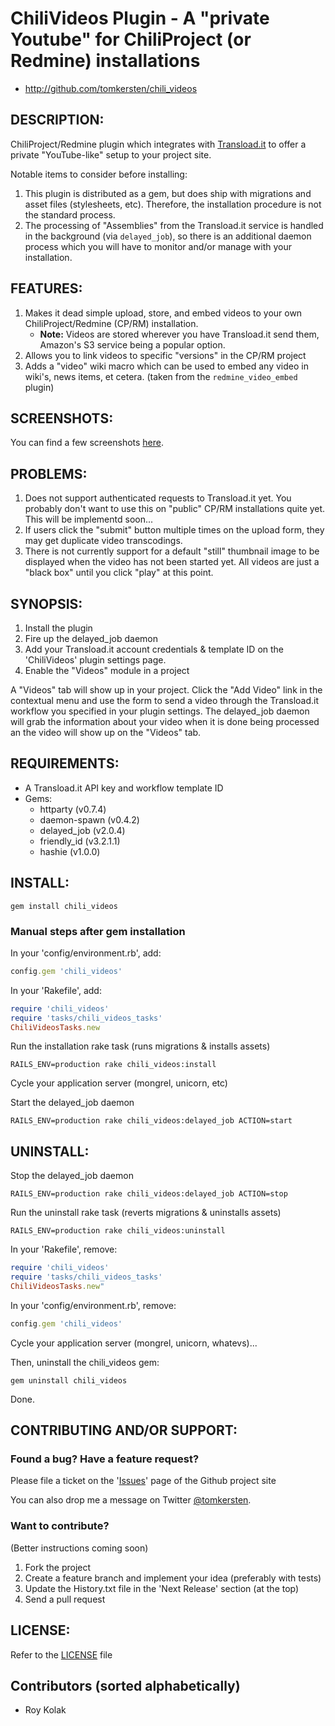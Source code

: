 # ChiliVideos Plugin - A "private Youtube" for ChiliProject (or Redmine) installations

* http://github.com/tomkersten/chili_videos

## DESCRIPTION:

ChiliProject/Redmine plugin which integrates with [Transload.it](http://transload.it)
to offer a private "YouTube-like" setup to your project site.

Notable items to consider before installing:

1. This plugin is distributed as a gem, but does
   ship with migrations and asset files (stylesheets, etc). Therefore,
   the installation procedure is not the standard process.
1. The processing of "Assemblies" from the Transload.it service is
   handled in the background (via `delayed_job`), so there is an
   additional daemon process which you will have to monitor and/or
   manage with your installation.

## FEATURES:

1. Makes it dead simple upload, store, and embed videos to your own
   ChiliProject/Redmine (CP/RM) installation.
   - **Note:** Videos are stored wherever you have Transload.it send them,
       Amazon's S3 service being a popular option.
1. Allows you to link videos to specific "versions" in the CP/RM
   project
1. Adds a "video" wiki macro which can be used to embed any video in
   wiki's, news items, et cetera. (taken from the `redmine_video_embed`
   plugin)

## SCREENSHOTS:

You can find a few screenshots [here](http://www.flickr.com/photos/62017377@N04/sets/72157626425517743/).

## PROBLEMS:

1. Does not support authenticated requests to Transload.it yet. You
   probably don't want to use this on "public" CP/RM installations
   quite yet. This will be implementd soon...
1. If users click the "submit" button multiple times on the upload
   form, they may get duplicate video transcodings.
1. There is not currently support for a default "still" thumbnail image
   to be displayed when the video has not been started yet. All videos
   are just a "black box" until you click "play" at this point.

## SYNOPSIS:

1. Install the plugin
1. Fire up the delayed\_job daemon
1. Add your Transload.it account credentials & template ID on the
   'ChiliVideos' plugin settings page.
1. Enable the "Videos" module in a project

A "Videos" tab will show up in your project. Click the "Add Video" link
in the contextual menu and use the form to send a video through the
Transload.it workflow you specified in your plugin settings. The
delayed\_job daemon will grab the information about your video when
it is done being processed an the video will show up on the "Videos" tab.

## REQUIREMENTS:

* A Transload.it API key and workflow template ID
* Gems:
  - httparty (v0.7.4)
  - daemon-spawn (v0.4.2)
  - delayed\_job (v2.0.4)
  - friendly\_id (v3.2.1.1)
  - hashie (v1.0.0)

## INSTALL:

```
gem install chili_videos
```

### Manual steps after gem installation

In your 'config/environment.rb', add:

``` ruby
config.gem 'chili_videos'
```

In your 'Rakefile', add:

``` ruby
require 'chili_videos'
require 'tasks/chili_videos_tasks'
ChiliVideosTasks.new
```

Run the installation rake task (runs migrations & installs assets)

```
RAILS_ENV=production rake chili_videos:install
```

Cycle your application server (mongrel, unicorn, etc)

Start the delayed\_job daemon

```
RAILS_ENV=production rake chili_videos:delayed_job ACTION=start
```

## UNINSTALL:

Stop the delayed\_job daemon

```
RAILS_ENV=production rake chili_videos:delayed_job ACTION=stop
```

Run the uninstall rake task (reverts migrations & uninstalls assets)

```
RAILS_ENV=production rake chili_videos:uninstall
```

In your 'Rakefile', remove:

``` ruby
require 'chili_videos'
require 'tasks/chili_videos_tasks'
ChiliVideosTasks.new"
```

In your 'config/environment.rb', remove:

``` ruby
config.gem 'chili_videos'
```

Cycle your application server (mongrel, unicorn, whatevs)...

Then, uninstall the chili_videos gem:

```
gem uninstall chili_videos
```

Done.

## CONTRIBUTING AND/OR SUPPORT:

### Found a bug? Have a feature request?

Please file a ticket on the '[Issues](https://github.com/tomkersten/chili_videos/issues)'
page of the Github project site

You can also drop me a message on Twitter [@tomkersten](http://twitter.com/tomkersten).
### Want to contribute?

(Better instructions coming soon)

1. Fork the project
1. Create a feature branch and implement your idea (preferably with
   tests)
1. Update the History.txt file in the 'Next Release' section (at the top)
1. Send a pull request

## LICENSE:

Refer to the [LICENSE](https://github.com/tomkersten/chili_videos/blob/master/LICENSE) file

## Contributors (sorted alphabetically)

* Roy Kolak
